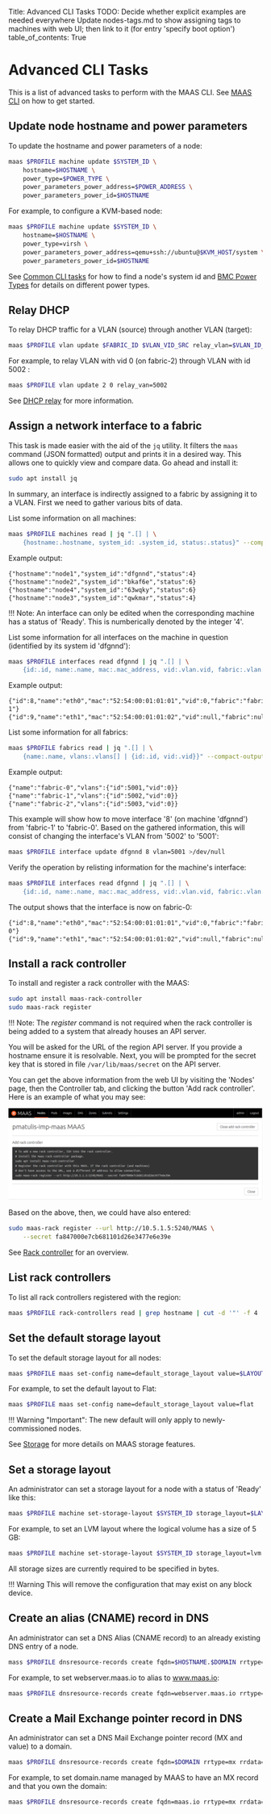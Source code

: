 Title: Advanced CLI Tasks
TODO:  Decide whether explicit examples are needed everywhere
       Update nodes-tags.md to show assigning tags to machines with web UI; then link to it (for entry 'specify boot option') 
table_of_contents: True


# Advanced CLI Tasks

This is a list of advanced tasks to perform with the MAAS CLI. See
[MAAS CLI][manage-cli] on how to get started.


## Update node hostname and power parameters

To update the hostname and power parameters of a node:

```bash
maas $PROFILE machine update $SYSTEM_ID \
	hostname=$HOSTNAME \
	power_type=$POWER_TYPE \
	power_parameters_power_address=$POWER_ADDRESS \
	power_parameters_power_id=$HOSTNAME
```

For example, to configure a KVM-based node:

```bash
maas $PROFILE machine update $SYSTEM_ID \
	hostname=$HOSTNAME \
	power_type=virsh \
	power_parameters_power_address=qemu+ssh://ubuntu@$KVM_HOST/system \
	power_parameters_power_id=$HOSTNAME
```

See [Common CLI tasks][cli-system-id] for how to find a node's system id and
[BMC Power Types][power-types] for details on different power types.


## Relay DHCP

To relay DHCP traffic for a VLAN (source) through another VLAN (target):

```bash
maas $PROFILE vlan update $FABRIC_ID $VLAN_VID_SRC relay_vlan=$VLAN_ID_TARGET
```

For example, to relay VLAN with vid 0 (on fabric-2) through VLAN with id 5002 :

```bash
maas $PROFILE vlan update 2 0 relay_van=5002
```

See [DHCP relay][dhcp-relay] for more information.


## Assign a network interface to a fabric

This task is made easier with the aid of the `jq` utility. It filters the
`maas` command (JSON formatted) output and prints it in a desired way. This
allows one to quickly view and compare data. Go ahead and install it:

```bash
sudo apt install jq
```

In summary, an interface is indirectly assigned to a fabric by assigning it to
a VLAN. First we need to gather various bits of data.

List some information on all machines:

```bash
maas $PROFILE machines read | jq ".[] | \
	{hostname:.hostname, system_id: .system_id, status:.status}" --compact-output
```

Example output:

```no-highlight
{"hostname":"node1","system_id":"dfgnnd","status":4}
{"hostname":"node2","system_id":"bkaf6e","status":6}
{"hostname":"node4","system_id":"63wqky","status":6}
{"hostname":"node3","system_id":"qwkmar","status":4}
```

!!! Note:
    An interface can only be edited when the corresponding machine has a
    status of 'Ready'. This is numberically denoted by the integer '4'.

List some information for all interfaces on the machine in question (identified
by its system id 'dfgnnd'):

```bash
maas $PROFILE interfaces read dfgnnd | jq ".[] | \
	{id:.id, name:.name, mac:.mac_address, vid:.vlan.vid, fabric:.vlan.fabric}" --compact-output
```

Example output:

```no-highlight
{"id":8,"name":"eth0","mac":"52:54:00:01:01:01","vid":0,"fabric":"fabric-1"}
{"id":9,"name":"eth1","mac":"52:54:00:01:01:02","vid":null,"fabric":null}
```

List some information for all fabrics:

```bash
maas $PROFILE fabrics read | jq ".[] | \
	{name:.name, vlans:.vlans[] | {id:.id, vid:.vid}}" --compact-output
```

Example output:

```no-highlight
{"name":"fabric-0","vlans":{"id":5001,"vid":0}}
{"name":"fabric-1","vlans":{"id":5002,"vid":0}}
{"name":"fabric-2","vlans":{"id":5003,"vid":0}}
```

This example will show how to move interface '8' (on machine 'dfgnnd') from
'fabric-1' to 'fabric-0'. Based on the gathered information, this will consist
of changing the interface's VLAN from '5002' to '5001':

```bash
maas $PROFILE interface update dfgnnd 8 vlan=5001 >/dev/null
```

Verify the operation by relisting information for the machine's interface:

```bash
maas $PROFILE interfaces read dfgnnd | jq ".[] | \
	{id:.id, name:.name, mac:.mac_address, vid:.vlan.vid, fabric:.vlan.fabric}" --compact-output
```

The output shows that the interface is now on fabric-0:

```no-highlight
{"id":8,"name":"eth0","mac":"52:54:00:01:01:01","vid":0,"fabric":"fabric-0"}
{"id":9,"name":"eth1","mac":"52:54:00:01:01:02","vid":null,"fabric":null}
```


## Install a rack controller

To install and register a rack controller with the MAAS:

```bash
sudo apt install maas-rack-controller
sudo maas-rack register
```

!!! Note: 
    The *register* command is not required when the rack controller is being
    added to a system that already houses an API server.

You will be asked for the URL of the region API server. If you provide a
hostname ensure it is resolvable. Next, you will be prompted for the secret key
that is stored in file `/var/lib/maas/secret` on the API server.

You can get the above information from the web UI by visiting the 'Nodes' page,
then the Controller tab, and clicking the button 'Add rack controller'. Here
is an example of what you may see:

![cli-install-rackd][img__2.2_cli-install-rackd]

Based on the above, then, we could have also entered:

```bash
sudo maas-rack register --url http://10.5.1.5:5240/MAAS \
	--secret fa847000e7cb681101d26e3477e6e39e
```

See [Rack controller][rackd] for an overview.


## List rack controllers

To list all rack controllers registered with the region:

```bash
maas $PROFILE rack-controllers read | grep hostname | cut -d '"' -f 4
```


## Set the default storage layout

To set the default storage layout for all nodes:

```bash
maas $PROFILE maas set-config name=default_storage_layout value=$LAYOUT_TYPE
```

For example, to set the default layout to Flat:

```bash
maas $PROFILE maas set-config name=default_storage_layout value=flat
```

!!! Warning "Important":
    The new default will only apply to newly-commissioned nodes.

See [Storage][storage] for more details on MAAS storage features.


## Set a storage layout

An administrator can set a storage layout for a node with a status of 'Ready'
like this:

```bash
maas $PROFILE machine set-storage-layout $SYSTEM_ID storage_layout=$LAYOUT_TYPE $OPTIONS
```

For example, to set an LVM layout where the logical volume has a size of 5 GB:

```bash
maas $PROFILE machine set-storage-layout $SYSTEM_ID storage_layout=lvm lv_size=5368709120
```

All storage sizes are currently required to be specified in bytes.

!!! Warning
    This will remove the configuration that may exist on any block device.

## Create an alias (CNAME) record in DNS

An administrator can set a DNS Alias (CNAME record) to an already existing DNS entry of a node. 

```bash
mass $PROFILE dnsresource-records create fqdn=$HOSTNAME.$DOMAIN rrtype=cname rrdata=$ALIAS
```

For example, to set webserver.maas.io to alias to www.maas.io:

```bash
maas $PROFILE dnsresource-records create fqdn=webserver.maas.io rrtype=cname rrdata=www
```

## Create a Mail Exchange pointer record in DNS

An administrator can set a DNS Mail Exchange pointer record (MX and value) to a domain.

```bash
maas $PROFILE dnsresource-records create fqdn=$DOMAIN rrtype=mx rrdata='10 $MAIL_SERVER.$DOMAIN'
```

For example, to set domain.name managed by MAAS to have an MX record and that you own the domain:

```bash
maas $PROFILE dnsresource-records create fqdn=maas.io rrtype=mx rrdata='10 smtp.maas.io'
```


<!-- LINKS -->

[manage-cli]: manage-cli.md
[cli-system-id]: manage-cli-common.md#determine-a-node-system-id
[power-types]: nodes-power-types.md
[dhcp-relay]: installconfig-network-dhcp.md#dhcp-relay
[rackd]: installconfig-rack.md
[storage]: installconfig-storage.md

[img__2.2_cli-install-rackd]: ../media/manage-maas-cli-advanced__2.2_install-rackd.png
